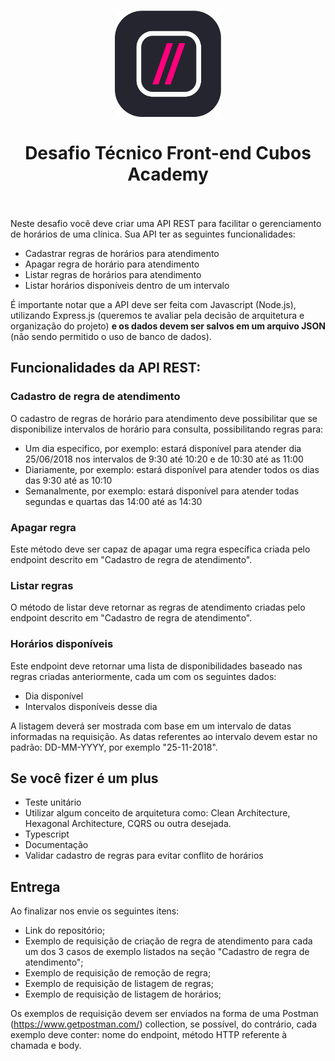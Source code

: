 <h1 align="center">
    <img alt="Cubos Academy" width="170" src="cubos_academy.png" />
    </br>
    </br>
    Desafio Técnico Front-end Cubos Academy
    </br>
    </br>
</h1>

Neste desafio você deve criar uma API REST para facilitar o gerenciamento de horários de uma clínica. Sua API ter as seguintes funcionalidades:

- Cadastrar regras de horários para atendimento
- Apagar regra de horário para atendimento
- Listar regras de horários para atendimento
- Listar horários disponíveis dentro de um intervalo
  
É importante notar que a API deve ser feita com Javascript (Node.js), utilizando Express.js (queremos te avaliar pela decisão de arquitetura e organização do projeto) **e os dados devem ser salvos em um arquivo JSON** (não sendo permitido o uso de banco de dados).

## Funcionalidades da API REST:

### Cadastro de regra de atendimento

O cadastro de regras de horário para atendimento deve possibilitar que se disponibilize intervalos de horário para consulta, possibilitando regras para:

- Um dia especifico, por exemplo: estará disponível para atender dia 25/06/2018 nos intervalos de 9:30 até 10:20 e de 10:30 até as 11:00
- Diariamente, por exemplo: estará disponível para atender todos os dias das 9:30 até as 10:10
- Semanalmente, por exemplo: estará disponível para atender todas segundas e quartas das 14:00 até as 14:30

### Apagar regra

Este método deve ser capaz de apagar uma regra específica criada pelo endpoint descrito em "Cadastro de regra de atendimento".

### Listar regras

O método de listar deve retornar as regras de atendimento criadas pelo endpoint descrito em "Cadastro de regra de atendimento".

### Horários disponíveis

Este endpoint deve retornar uma lista de disponibilidades baseado nas regras criadas anteriormente, cada um com os seguintes dados:

- Dia disponível
- Intervalos disponíveis desse dia

A listagem deverá ser mostrada com base em um intervalo de datas informadas na requisição. As datas referentes ao intervalo devem estar no padrão: DD-MM-YYYY, por exemplo "25-11-2018".

## Se você fizer é um plus

- Teste unitário
- Utilizar algum conceito de arquitetura como: Clean Architecture, Hexagonal Architecture, CQRS ou outra desejada.
- Typescript
- Documentação
- Validar cadastro de regras para evitar conflito de horários

## Entrega

Ao finalizar nos envie os seguintes itens:

- Link do repositório;
- Exemplo de requisição de criação de regra de atendimento para cada um dos 3 casos de exemplo listados na seção "Cadastro de regra de atendimento";
- Exemplo de requisição de remoção de regra;
- Exemplo de requisição de listagem de regras;
- Exemplo de requisição de listagem de horários;

Os exemplos de requisição devem ser enviados na forma de uma Postman (https://www.getpostman.com/) collection, se possível, do contrário, cada exemplo deve conter: nome do endpoint, método HTTP referente à chamada e body.
